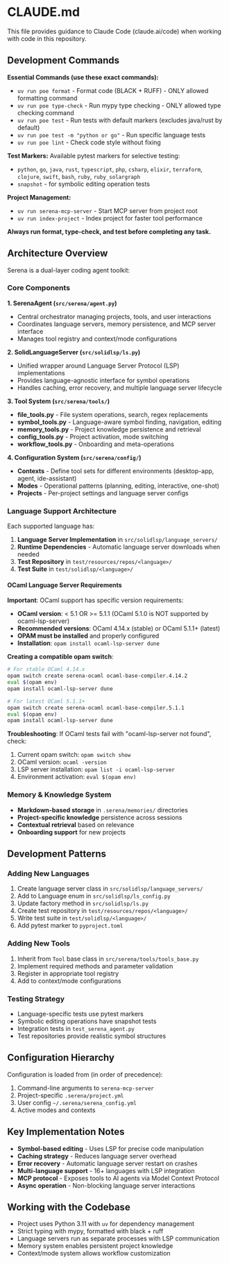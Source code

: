 # CLAUDE.md

This file provides guidance to Claude Code (claude.ai/code) when working with code in this repository.

## Development Commands

**Essential Commands (use these exact commands):**
- `uv run poe format` - Format code (BLACK + RUFF) - ONLY allowed formatting command
- `uv run poe type-check` - Run mypy type checking - ONLY allowed type checking command  
- `uv run poe test` - Run tests with default markers (excludes java/rust by default)
- `uv run poe test -m "python or go"` - Run specific language tests
- `uv run poe lint` - Check code style without fixing

**Test Markers:**
Available pytest markers for selective testing:
- `python`, `go`, `java`, `rust`, `typescript`, `php`, `csharp`, `elixir`, `terraform`, `clojure`, `swift`, `bash`, `ruby`, `ruby_solargraph`
- `snapshot` - for symbolic editing operation tests

**Project Management:**
- `uv run serena-mcp-server` - Start MCP server from project root
- `uv run index-project` - Index project for faster tool performance

**Always run format, type-check, and test before completing any task.**

## Architecture Overview

Serena is a dual-layer coding agent toolkit:

### Core Components

**1. SerenaAgent (`src/serena/agent.py`)**
- Central orchestrator managing projects, tools, and user interactions
- Coordinates language servers, memory persistence, and MCP server interface
- Manages tool registry and context/mode configurations

**2. SolidLanguageServer (`src/solidlsp/ls.py`)**  
- Unified wrapper around Language Server Protocol (LSP) implementations
- Provides language-agnostic interface for symbol operations
- Handles caching, error recovery, and multiple language server lifecycle

**3. Tool System (`src/serena/tools/`)**
- **file_tools.py** - File system operations, search, regex replacements
- **symbol_tools.py** - Language-aware symbol finding, navigation, editing
- **memory_tools.py** - Project knowledge persistence and retrieval
- **config_tools.py** - Project activation, mode switching
- **workflow_tools.py** - Onboarding and meta-operations

**4. Configuration System (`src/serena/config/`)**
- **Contexts** - Define tool sets for different environments (desktop-app, agent, ide-assistant)
- **Modes** - Operational patterns (planning, editing, interactive, one-shot)
- **Projects** - Per-project settings and language server configs

### Language Support Architecture

Each supported language has:
1. **Language Server Implementation** in `src/solidlsp/language_servers/`
2. **Runtime Dependencies** - Automatic language server downloads when needed
3. **Test Repository** in `test/resources/repos/<language>/`
4. **Test Suite** in `test/solidlsp/<language>/`

#### OCaml Language Server Requirements
**Important**: OCaml support has specific version requirements:
- **OCaml version**: < 5.1 OR >= 5.1.1 (OCaml 5.1.0 is NOT supported by ocaml-lsp-server)
- **Recommended versions**: OCaml 4.14.x (stable) or OCaml 5.1.1+ (latest)
- **OPAM must be installed** and properly configured
- **Installation**: `opam install ocaml-lsp-server dune`

**Creating a compatible opam switch**:
```bash
# For stable OCaml 4.14.x
opam switch create serena-ocaml ocaml-base-compiler.4.14.2
eval $(opam env)
opam install ocaml-lsp-server dune

# For latest OCaml 5.1.1+
opam switch create serena-ocaml ocaml-base-compiler.5.1.1
eval $(opam env)
opam install ocaml-lsp-server dune
```

**Troubleshooting**: If OCaml tests fail with "ocaml-lsp-server not found", check:
1. Current opam switch: `opam switch show`
2. OCaml version: `ocaml -version` 
3. LSP server installation: `opam list -i ocaml-lsp-server`
4. Environment activation: `eval $(opam env)`

### Memory & Knowledge System

- **Markdown-based storage** in `.serena/memories/` directories
- **Project-specific knowledge** persistence across sessions
- **Contextual retrieval** based on relevance
- **Onboarding support** for new projects

## Development Patterns

### Adding New Languages
1. Create language server class in `src/solidlsp/language_servers/`
2. Add to Language enum in `src/solidlsp/ls_config.py` 
3. Update factory method in `src/solidlsp/ls.py`
4. Create test repository in `test/resources/repos/<language>/`
5. Write test suite in `test/solidlsp/<language>/`
6. Add pytest marker to `pyproject.toml`

### Adding New Tools
1. Inherit from `Tool` base class in `src/serena/tools/tools_base.py`
2. Implement required methods and parameter validation
3. Register in appropriate tool registry
4. Add to context/mode configurations

### Testing Strategy
- Language-specific tests use pytest markers
- Symbolic editing operations have snapshot tests
- Integration tests in `test_serena_agent.py`
- Test repositories provide realistic symbol structures

## Configuration Hierarchy

Configuration is loaded from (in order of precedence):
1. Command-line arguments to `serena-mcp-server`
2. Project-specific `.serena/project.yml`
3. User config `~/.serena/serena_config.yml`
4. Active modes and contexts

## Key Implementation Notes

- **Symbol-based editing** - Uses LSP for precise code manipulation
- **Caching strategy** - Reduces language server overhead
- **Error recovery** - Automatic language server restart on crashes
- **Multi-language support** - 16+ languages with LSP integration
- **MCP protocol** - Exposes tools to AI agents via Model Context Protocol
- **Async operation** - Non-blocking language server interactions

## Working with the Codebase

- Project uses Python 3.11 with `uv` for dependency management
- Strict typing with mypy, formatted with black + ruff
- Language servers run as separate processes with LSP communication
- Memory system enables persistent project knowledge
- Context/mode system allows workflow customization